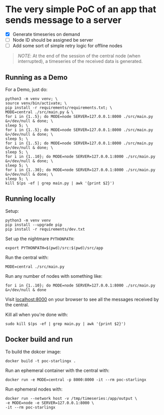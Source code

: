 # The very simple PoC of an app that sends message to a server

- [X] Generate timeseries on demand
- [ ] Node ID should be assigned be server
- [ ] Add some sort of simple retry logic for offline nodes

>_NOTE_: At the end of the session of the central node (when interrupted),
> a timeseries of the received data is generated.

## Running as a Demo

For a Demo, just do:

```shell
python3 -m venv venv; \
source venv/bin/activate; \
pip install -r requirements/requirements.txt; \
MODE=central ./src/main.py & \
for i in {1..5}; do MODE=node SERVER=127.0.0.1:8000 ./src/main.py &>/dev/null & done; \
sleep 5; \
for i in {1..5}; do MODE=node SERVER=127.0.0.1:8000 ./src/main.py &>/dev/null & done; \
sleep 5; \
for i in {1..5}; do MODE=node SERVER=127.0.0.1:8000 ./src/main.py &>/dev/null & done; \
sleep 5; \
for i in {1..10}; do MODE=node SERVER=127.0.0.1:8000 ./src/main.py &>/dev/null & done; \
sleep 5; \
for i in {1..30}; do MODE=node SERVER=127.0.0.1:8000 ./src/main.py &>/dev/null & done; \
sleep 5; \
kill $(ps -ef | grep main.py | awk '{print $2}')
```

## Running locally

Setup:

```shell
python3 -m venv venv
pip install --upgrade pip
pip install -r requirements/dev.txt
```

Set up the nightmare `PYTHONPATH`:

```shell
export PYTHONPATH=$(pwd)/src:$(pwd)/src/app
```


Run the central with:

```shell
MODE=central ./src/main.py
```

Run any number of nodes with something like:

```shell
for i in {1..10}; do MODE=node SERVER=127.0.0.1:8000 ./src/main.py &>/dev/null & done
```

Visit [localhost:8000](localhost:8000) on your browser to see 
all the messages received by the central.

Kill all when you're done with:

```shell
sudo kill $(ps -ef | grep main.py | awk '{print $2}')
```

## Docker build and run

To build the dokcer image:

```shell
docker build -t poc-starlingx .
```

Run an ephemeral container with the central with:

```shell
docker run -e MODE=central -p 8000:8000 -it --rm poc-starlingx
```

Run ephemeral nodes with:

```shell
docker run --network host -v /tmp/timeseries:/app/output \
-e MODE=node -e SERVER=127.0.0.1:8000 \
-it --rm poc-starlingx
```
